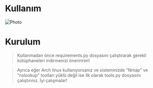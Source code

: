 # Kullanım
![Photo](https://i.imgur.com/QtuCLA9.png)

# Kurulum
> Kullanmadan önce requirements.py dosyasını çalıştırarak gerekli kütüphaneleri indirmenizi öneriririm!

> Ayrıca eğer Arch linux kullanıyorsanız ve sisteminizde "Nmap" ve "nslookup" toolları yüklü değil ise ilk olarak
tools.py dosyasını çalıştırınız. İyi çalışmalar!




